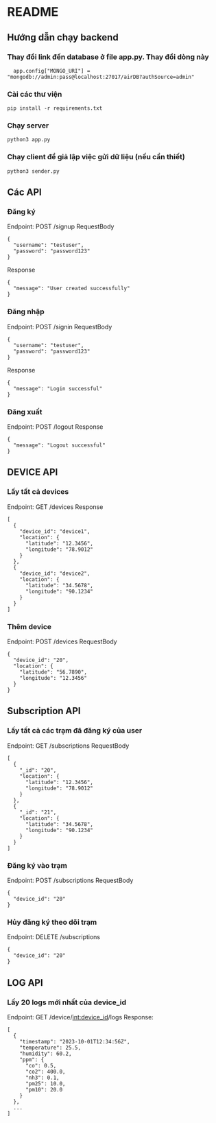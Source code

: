 # README
## Hướng dẫn chạy backend
### Thay đổi link đến database ở file app.py. Thay đổi dòng này
```
  app.config["MONGO_URI"] = "mongodb://admin:pass@localhost:27017/airDB?authSource=admin"
```
### Cài các thư viện 
```
pip install -r requirements.txt
```
### Chạy server
```
python3 app.py
```
### Chạy client để giả lập việc gửi dữ liệu (nếu cần thiết) 
```
python3 sender.py
```
## Các API 
### Đăng ký
Endpoint: POST /signup
RequestBody
```
{
  "username": "testuser",
  "password": "password123"
}
```
Response
```
{
  "message": "User created successfully"
}
```

### Đăng nhập 
Endpoint: POST /signin
RequestBody
```
{
  "username": "testuser",
  "password": "password123"
}
```
Response
```
{
  "message": "Login successful"
}
```
### Đăng xuất 
Endpoint: POST /logout
Response
```
{
  "message": "Logout successful"
}
```
## DEVICE API
### Lấy tất cả devices
Endpoint: GET /devices
Response
```
[
  {
    "device_id": "device1",
    "location": {
      "latitude": "12.3456",
      "longitude": "78.9012"
    }
  },
  {
    "device_id": "device2",
    "location": {
      "latitude": "34.5678",
      "longitude": "90.1234"
    }
  }
]
```

### Thêm device
Endpoint: POST /devices
RequestBody
```
{
  "device_id": "20",
  "location": {
    "latitude": "56.7890",
    "longitude": "12.3456"
  }
}
```

## Subscription API
### Lấy tất cả các trạm đã đăng ký của user 
Endpoint: GET /subscriptions
RequestBody
```
[
  {
    "_id": "20",
    "location": {
      "latitude": "12.3456",
      "longitude": "78.9012"
    }
  },
  {
    "_id": "21",
    "location": {
      "latitude": "34.5678",
      "longitude": "90.1234"
    }
  }
]
```

### Đăng ký vào trạm 
Endpoint: POST /subscriptions
RequestBody
```
{
  "device_id": "20"
}
```

### Hủy đăng ký theo dõi trạm 
Endpoint: DELETE /subscriptions
```
{
  "device_id": "20"
}
```

## LOG API 
### Lấy 20 logs mới nhất của device_id
Endpoint: GET /device/<int:device_id>/logs
Response: 
```
[
  {
    "timestamp": "2023-10-01T12:34:56Z",
    "temperature": 25.5,
    "humidity": 60.2,
    "ppm": {
      "co": 0.5,
      "co2": 400.0,
      "nh3": 0.1,
      "pm25": 10.0,
      "pm10": 20.0
    }
  },
  ...
]
```

